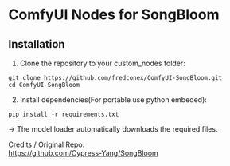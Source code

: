# ComfyUI Nodes for SongBloom

## Installation
1. Clone the repository to your custom_nodes folder:
  ```
  git clone https://github.com/fredconex/ComfyUI-SongBloom.git
  cd ComfyUI-SongBloom
  ```
2. Install dependencies(For portable use python embeded):
  ```
  pip install -r requirements.txt
  ```

-> The model loader automatically downloads the required files.


Credits / Original Repo:  
https://github.com/Cypress-Yang/SongBloom
